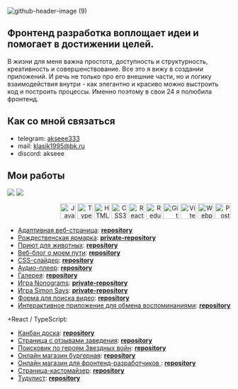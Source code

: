 <link rel="stylesheet" type='text/css' href="https://cdn.jsdelivr.net/gh/devicons/devicon@latest/devicon.min.css" />


![github-header-image (9)](https://github.com/user-attachments/assets/22060a83-37dd-4d69-af46-a82ad1d2bd5b)

Фронтенд разработка воплощает идеи и помогает в достижении целей. 
-
В жизни для меня важна простота, доступность и структурность, креативность и совершенствование. Все это я вижу в создании приложений. И речь не только про его внешние части, но и логику взаимодействия внутри - как элегантно и красиво можно выстроить код и построить процессы. Именно поэтому в свои 24 я полюбила фронтенд.

Как со мной связаться
-
- telegram: [akseee333](https://t.me/akseee333)
- mail: klasik1995@bk.ru
- discord: akseee


Мои работы
- 



![](http://github-profile-summary-cards.vercel.app/api/cards/profile-details?username=akseee&theme=calm) ![](http://github-profile-summary-cards.vercel.app/api/cards/repos-per-language?username=akseee&theme=calm)
<div align='right'>
<img src="https://cdn.jsdelivr.net/gh/devicons/devicon@latest/icons/javascript/javascript-plain.svg" alt="JavaScript" width="35" />
<img src="https://cdn.jsdelivr.net/gh/devicons/devicon@latest/icons/typescript/typescript-plain.svg" alt="TypeScript" width="35" />
<img src="https://cdn.jsdelivr.net/gh/devicons/devicon@latest/icons/html5/html5-plain.svg" alt="HTML5" width="35" />
<img src="https://cdn.jsdelivr.net/gh/devicons/devicon@latest/icons/css3/css3-original.svg" alt="CSS3" width="35" />
<img src="https://cdn.jsdelivr.net/gh/devicons/devicon@latest/icons/react/react-original-wordmark.svg" alt="React" width="35" />
<img src="https://cdn.jsdelivr.net/gh/devicons/devicon@latest/icons/redux/redux-original.svg" alt="Redux" width="35" />
<img src="https://cdn.jsdelivr.net/gh/devicons/devicon@latest/icons/git/git-original.svg" alt="Git" width="35" />
<img src="https://cdn.jsdelivr.net/gh/devicons/devicon@latest/icons/vite/vite-original.svg" alt="Vite" width="35" />
<img src="https://cdn.jsdelivr.net/gh/devicons/devicon@latest/icons/webpack/webpack-original.svg" alt="Webpack" width="35" />
<img src="https://cdn.jsdelivr.net/gh/devicons/devicon@latest/icons/postman/postman-original.svg" alt="Postman" width="35" />
</div>


- [Адаптивная веб-страница](https://akseee.github.io/responsive-web-page/): [**repository**](https://github.com/akseee/responsive-web-page)
- [Рождественская ярмарка](https://rolling-scopes-school.github.io/akseee-JSFE2024Q4/christmas-shop/): [**private-repository**]()
- [Приют для животных](https://akseee.github.io/practice-projects/shelter/): [**repository**](https://github.com/akseee/practice-projects/tree/shelter)
- [Веб-блог о моем пути](https://akseee.github.io/web-blog-about-my-path/): [**repository**](https://github.com/akseee/web-blog-about-my-path)
- [CSS-слайдер](https://akseee.github.io/css-only-slider/): [**repository**](https://github.com/akseee/css-only-slider)
- [Аудио-плеер](https://rolling-scopes-school.github.io/akseee-JSFEPRESCHOOL2024Q2/audio-player/): [**repository**](https://github.com/akseee/practice-projects/tree/audio-player)
- [Галерея](https://rolling-scopes-school.github.io/akseee-JSFEPRESCHOOL2024Q2/image-gallery/): [**repository**](https://github.com/akseee/practice-projects/tree/image-gallery)
- [Игра Nonograms](https://rolling-scopes-school.github.io/akseee-JSFE2024Q4/nonograms/index.html): [**private-repository**](https://github.com/rolling-scopes-school/akseee-JSFE2024Q4/tree/nonograms/nonograms)
- [Игра Simon Says](https://rolling-scopes-school.github.io/akseee-JSFE2024Q4/simon-says/index.html): [**private-repository**](https://github.com/rolling-scopes-school/akseee-JSFE2024Q4/tree/simon-says/simon-says)
- [Форма для поиска видео](https://akseee.github.io/form-based-video-search-app/): [**repository**](https://github.com/akseee/form-based-video-search-app)
- [Интерактивное приложение для обмена воспоминаниями](https://akseee.github.io/interactive-web-app-to-share-memories/): [**repository**](https://github.com/akseee/interactive-web-app-to-share-memories)

+React / TypeScript:

- [Канбан доска](https://akseee-kanban-board.netlify.app/): [**repository**](https://github.com/akseee/kanban-)
- [Страница с отзывами заведения](https://reviews-db.netlify.app/): [**repository**](https://github.com/akseee/reviews)
- [Поисковик по героям Звездных войн](https://akseee-star-wars-database-search.netlify.app): [**repository**](https://github.com/akseee/star-wars-search)
- [Онлайн магазин бургерная](https://burger-store-project.netlify.app/): [**repository**](https://github.com/akseee/online-store)
- [Онлайн магазин для фронтенд-разработчиков ](https://akseee.github.io/web-store-for-frontend-developer/): [**repository**](https://github.com/akseee/web-store-for-frontend-developer)
- [Страница-кастомайзер](https://akseee-customizer.netlify.app/): [**repository**](https://github.com/akseee/page-style-customizer)
- [Тудулист](https://to-do-with-oop.netlify.app/): [**repository**](https://github.com/akseee/web-todo-list-oop)



